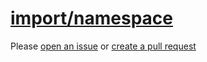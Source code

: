 [import/namespace](https://github.com/import-js/eslint-plugin-import/blob/v2.25.4/docs/rules/namespace.md)
==========================================================================================================
Please [open an issue](https://github.com/rasenplanscher/eslint-config-rasenplanscher/issues/new)
or [create a pull request](https://github.com/rasenplanscher/eslint-config-rasenplanscher/edit/main/src/rules-configurations/import/namespace.md)